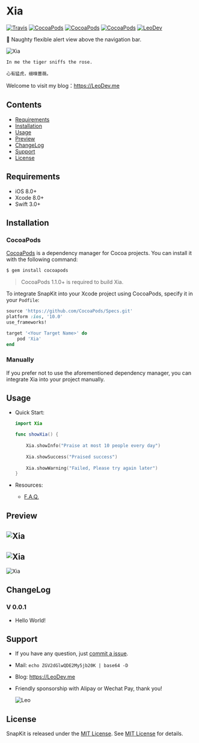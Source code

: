 # Xia

[![Travis](https://img.shields.io/travis/iTofu/Xia.svg?style=flat)](https://travis-ci.org/iTofu/Xia)
[![CocoaPods](https://img.shields.io/cocoapods/v/Xia.svg)](http://cocoadocs.org/docsets/Xia)
[![CocoaPods](https://img.shields.io/cocoapods/l/Xia.svg)](https://raw.githubusercontent.com/iTofu/Xia/master/LICENSE)
[![CocoaPods](https://img.shields.io/cocoapods/p/Xia.svg)](http://cocoadocs.org/docsets/Xia)
[![LeoDev](https://img.shields.io/badge/blog-LeoDev.me-brightgreen.svg)](https://LeoDev.me)

🌟 Naughty flexible alert view above the navigation bar.

![Xia](https://raw.githubusercontent.com/iTofu/Xia/master/XiaDemoImage/XiaDemoImage.png)

```
In me the tiger sniffs the rose.

心有猛虎，细嗅蔷薇。
```

Welcome to visit my blog：https://LeoDev.me



## Contents

* [Requirements](https://github.com/iTofu/Xia#requirements)
* [Installation](https://github.com/iTofu/Xia#installation)
* [Usage](https://github.com/iTofu/Xia#usage)
* [Preview](https://github.com/iTofu/Xia#preview)
* [ChangeLog](https://github.com/iTofu/Xia#changelog)
* [Support](https://github.com/iTofu/Xia#support)
* [License](https://github.com/iTofu/Xia#license)



## Requirements

* iOS 8.0+
* Xcode 8.0+
* Swift 3.0+



## Installation

### CocoaPods

[CocoaPods](http://cocoapods.org) is a dependency manager for Cocoa projects. You can install it with the following command:

```bash
$ gem install cocoapods
```

> CocoaPods 1.1.0+ is required to build Xia.

To integrate SnapKit into your Xcode project using CocoaPods, specify it in your `Podfile`:

```ruby
source 'https://github.com/CocoaPods/Specs.git'
platform :ios, '10.0'
use_frameworks!

target '<Your Target Name>' do
    pod 'Xia'
end
```

### Manually

If you prefer not to use the aforementioned dependency manager, you can integrate Xia into your project manually.



## Usage

* Quick Start:

  ```swift
  import Xia

  func showXia() {
      
      Xia.showInfo("Praise at most 10 people every day")
      
      Xia.showSuccess("Praised success")
      
      Xia.showWarning("Failed, Please try again later")
  }
  ```

* Resources:

  * [F.A.Q.](https://github.com/iTofu/Xia/issues?q=)


## Preview

![Xia](https://raw.githubusercontent.com/iTofu/Xia/master/XiaDemoImage/XiaDemoImageInfo.png)
---
![Xia](https://raw.githubusercontent.com/iTofu/Xia/master/XiaDemoImage/XiaDemoImageSuccess.png)
---
![Xia](https://raw.githubusercontent.com/iTofu/Xia/master/XiaDemoImage/XiaDemoImageWarning.png)


## ChangeLog

### V 0.0.1

* Hello World!



## Support

* If you have any question, just [commit a issue](https://github.com/iTofu/Xia/issues/new).

* Mail: `echo ZGV2dGlwQDE2My5jb20K | base64 -D`

* Blog: https://LeoDev.me

* Friendly sponsorship with Alipay or Wechat Pay, thank you!

  ![Leo](https://cdnqiniu.leodev.me/paid_to_leo.png)


## License

SnapKit is released under the [MIT License](https://opensource.org/licenses/MIT). See [MIT License](https://github.com/iTofu/Xia/blob/master/LICENSE) for details.
